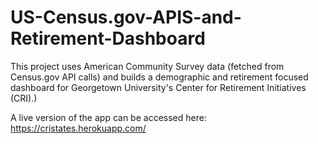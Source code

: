 # US-Census.gov-APIS-and-Retirement-Dashboard
This project uses American Community Survey data (fetched from Census.gov API calls) and builds a demographic and retirement focused dashboard for Georgetown University's Center for Retirement Initiatives (CRI).)

A live version of the app can be accessed here: https://cristates.herokuapp.com/
